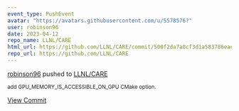 ```yaml
---
event_type: PushEvent
avatar: "https://avatars.githubusercontent.com/u/5578576?"
user: robinson96
date: 2023-04-12
repo_name: LLNL/CARE
html_url: https://github.com/LLNL/CARE/commit/500f2da7a0cf3d1a583786eae9fffea67344800a
repo_url: https://github.com/LLNL/CARE
---
```


<a href='https://github.com/robinson96' target='_blank'>robinson96</a> pushed to <a href='https://github.com/LLNL/CARE' target='_blank'>LLNL/CARE</a>

<small>add GPU_MEMORY_IS_ACCESSIBLE_ON_GPU CMake option.</small>

<a href='https://github.com/LLNL/CARE/commit/500f2da7a0cf3d1a583786eae9fffea67344800a' target='_blank'>View Commit</a>